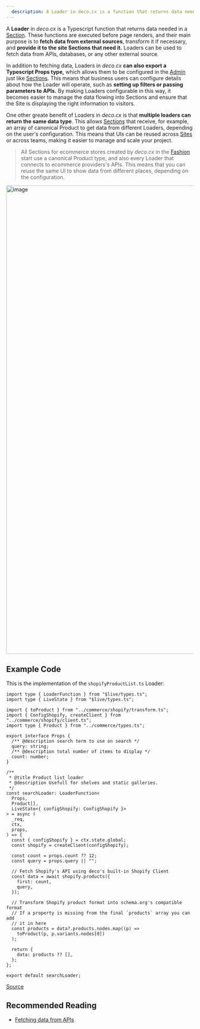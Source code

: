 ```yaml
---
  description: A Loader in deco.cx is a function that returns data needed for a Site.
---
```


A **Loader** in _deco.cx_ is a Typescript function that returns data needed in a
[Section](/docs/en/concepts/section). These functions are executed before page renders, and their main purpose is to **fetch data from external sources**,
transform it if necessary, and **provide it to the site Sections that need it.**
Loaders can be used to fetch data from APIs, databases, or any other external
source.

In addition to fetching data, Loaders in _deco.cx_ **can also export a
Typescript Props type,** which allows them to be configured in the
[Admin](https://deco.cx/admin) just like [Sections](/docs/en/concepts/section).
This means that business users can configure details about how the Loader will
operate, such as **setting up filters or passing parameters to APIs.** By making
Loaders configurable in this way, it becomes easier to manage the data flowing
into Sections and ensure that the Site is displaying the right information to
visitors.

One other greate benefit of Loaders in _deco.cx_ is that **multiple loaders can
return the same data type**. This allows [Sections](/docs/en/concepts/section)
that receive, for example, an array of canonical Product to get data from
different Loaders, depending on the user's configuration. This means that UIs
can be reused across [Sites](/docs/en/concepts/site) or across teams, making it
easier to manage and scale your project.

> All Sections for ecommerce stores created by _deco.cx_ in the
> [Fashion](https://github.com/deco-sites/fashion) start use a canonical Product
> type, and also every Loader that connects to ecommerce providers's APIs. This
> means that you can reuse the same UI to show data from different places,
> depending on the configuration.

<img width="1259" alt="image" src="https://user-images.githubusercontent.com/18706156/224897214-a45b2731-5799-4007-8084-a8a772ddf5d2.png">

## Example Code

This is the implementation of the `shopifyProductList.ts` Loader:

```tsx
import type { LoaderFunction } from "$live/types.ts";
import type { LiveState } from "$live/types.ts";

import { toProduct } from "../commerce/shopify/transform.ts";
import { ConfigShopify, createClient } from "../commerce/shopify/client.ts";
import type { Product } from "../commerce/types.ts";

export interface Props {
  /** @description search term to use on search */
  query: string;
  /** @description total number of items to display */
  count: number;
}

/**
 * @title Product list loader
 * @description Usefull for shelves and static galleries.
 */
const searchLoader: LoaderFunction<
  Props,
  Product[],
  LiveState<{ configShopify: ConfigShopify }>
> = async (
  _req,
  ctx,
  props,
) => {
  const { configShopify } = ctx.state.global;
  const shopify = createClient(configShopify);

  const count = props.count ?? 12;
  const query = props.query || "";

  // Fetch Shopify's API using deco's built-in Shopify Client
  const data = await shopify.products({
    first: count,
    query,
  });

  // Transform Shopify product format into schema.org's compatible format
  // If a property is missing from the final `products` array you can add
  // it in here
  const products = data?.products.nodes.map((p) =>
    toProduct(p, p.variants.nodes[0])
  );

  return {
    data: products ?? [],
  };
};

export default searchLoader;
```

[Source](https://github.com/deco-sites/std/blob/bedf496b7a2a480c1a9dfae477fe34020daae821/functions/shopifyProductList.ts)

## Recommended Reading
- [Fetching data from APIs](/docs/en/tutorials/data-fetching)
